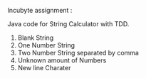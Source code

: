 Incubyte assignment :

Java code for String Calculator with TDD.

1. Blank String
2. One Number String
3. Two Number String separated by comma
4. Unknown amount of Numbers
5. New line Charater